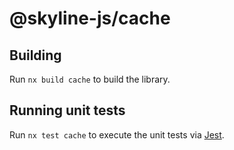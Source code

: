 # @skyline-js/cache

## Building

Run `nx build cache` to build the library.

## Running unit tests

Run `nx test cache` to execute the unit tests via [Jest](https://jestjs.io).
